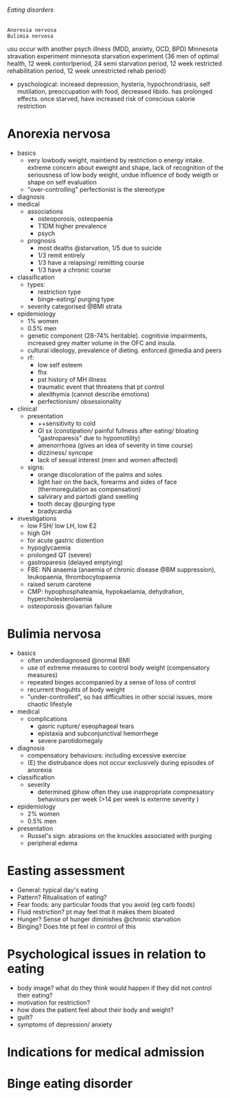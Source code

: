 ###### Eating disorders
    Anorexia nervosa
    Bulimia nervosa
usu occur with another psych illness (MDD, anxiety, OCD, BPD)
Minnesota stravation experiment
minnesota starvation experiment (36 men of optimal health, 12 week contorlperiod, 24 semi starvation period, 12 week restricted rehabilitation period, 12 week unrestricted rehab period)
- pyschological: increaed depression, hysteria, hypochrondriasis, self mutilation, preoccupation with food, decreased libido. has prolonged effects. once starved, have increased risk of conscious calorie restriction

# Anorexia nervosa
- basics
    + very lowbody weight, maintiend by restriction o energy intake. extreme concern about eweight and shape, lack of recognition of the seriousness of low body weight, undue influence of body weigth or shape on self evaluation
    + "over-controlling" perfectionist is the stereotype
- diagnosis 
- medical
    + associations
        * osteoporosis, osteopaenia
        * T1DM higher prevalence
        * psych
    + prognosis
        * most deaths @starvation, 1/5 due to suicide
        * 1/3 remit entirely
        * 1/3 have a relapsing/ remitting course
        * 1/3 have a chronic course
- classification
    + types:
        * restriction type
        * binge-eating/ purging type
    + severity categorised @BMI strata
- epidemiology
    + 1% women
    + 0.5% men
    + genetic component (28-74% heritable). cognitivie impairments, increased grey matter volume in the OFC and insula.
    + cultural ideology, prevalence of dieting. enforced @media and peers
    + rf:
        * low self esteem
        * fhx
        * pst history of MH illness
        * traumatic event that threatens that pt control
        * alexithymia (cannot describe emotions)
        * perfectionism/ obsessionality
 - clinical
    + presentation
        * ++sensitivity to cold
        * GI sx (constipation/ painful fullness after eating/ bloating "gastroparesis" due to hypomotility)
        * amenorrhoea (gives an idea of severity in time course)
        * dizziness/ syncope
        * lack of sexual interest (men and women affected)
    + signs:    
        * orange discoloration of the palms and soles
        * light hair on the back, forearms and sides of face (thermoregulation as compensation)
        * salvirary and partodi gland swelling
        * tooth decay @purging type
        * bradycardia
- investigations
    + low FSH/ low LH, low E2
    + high GH
    + for acute gastric distention
    + hypoglycaemia
    + prolonged QT (severe)
    + gastroparesis (delayed emptying)
    + FBE: NN anaemia (anaemia of chronic disease @BM suppression), leukopaenia, thrombocytopaenia
    + raised serum carotene
    + CMP: hypophosphateamia, hypokaelamia, dehydration, hypercholesterolaemia
    + osteoporosis @ovarian failure

# Bulimia nervosa
- basics
    + often underdiagnosed @normal BMI
    + use of extreme measures to control body weight (compensatory measures)
    + repeated binges accompanied by a sense of loss of control
    + recurrent thoguhts of body weight
    + "under-controlled", so has difficulties in other social issues, more chaotic lifestyle
- medical
    + complications
        * gasric rupture/ eseophageal tears
        * epistaxia and subconjunctival hemorrhege
        * severe parotidomegaly 
- diagnosis
    + compensatory behaviours: including excessive exercise
    + (E) the distrubance does not occur exclusively during episodes of anorexia
- classification
    + severity
        * determined @how often they use inappropriate compnesatory behaviours per week (>14 per week is exterme severity )
- epidemiology
    + 2% women
    + 0.5% men
- presentation
    + Russel's sign: abrasions on the knuckles associated with purging
    + peripheral edema


# Easting assessment
- General: typical day's eating
- Pattern? Ritualisation of eating?
- Fear foods: any particular foods that you avoid (eg carb foods)
- Fluid restriction? pt may feel that it makes them bloated
- Hunger? Sense of hunger diminishes @chronic starvation
- Binging? Does hte pt feel in control of this

# Psychological issues in relation to eating
- body image? what do they think would happen if they did not control their eating?
- motivation for restriction?
- how does the patient feel about their body and weight?
- guilt? 
- symptoms of depression/ anxiety

# Indications for medical admission

# Binge eating disorder
